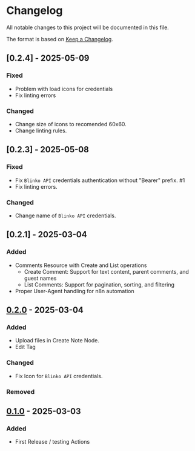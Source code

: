 # Changelog

All notable changes to this project will be documented in this file.

The format is based on [Keep a Changelog](https://keepachangelog.com/en/1.1.0/).

## [0.2.4] - 2025-05-09

### Fixed

- Problem with load icons for credentials
- Fix linting errors

### Changed

- Change size of icons to recomended 60x60.
- Change linting rules.


## [0.2.3] - 2025-05-08

### Fixed

- Fix `Blinko API` credentials authentication without "Bearer" prefix. #1
- Fix linting errors.

### Changed

- Change name of `Blinko API` credentials.

## [0.2.1] - 2025-03-04

### Added

- Comments Resource with Create and List operations
  - Create Comment: Support for text content, parent comments, and guest names
  - List Comments: Support for pagination, sorting, and filtering
- Proper User-Agent handling for n8n automation

## [0.2.0] - 2025-03-04

### Added

- Upload files in Create Note Node.
- Edit Tag

### Changed

- Fix Icon for `Blinko API` credentials.

### Removed


## [0.1.0] - 2025-03-03

### Added

- First Release / testing Actions

[0.3.0]: https://github.com/azdolinski/n8n-nodes-blinko/compare/v0.2.0...v0.3.0
[0.2.0]: https://github.com/azdolinski/n8n-nodes-blinko/compare/v0.1.0...v0.2.0
[0.1.0]: https://github.com/azdolinski/n8n-nodes-blinko/releases/tag/v0.1.0